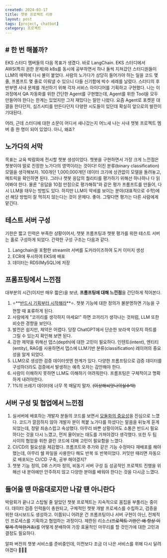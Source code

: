 ```yaml
---
created: 2024-03-17
title: 챗봇 프로젝트 리뷰
layout: post
tags: [project, chatbot]
category: 프로젝트
---
```




## # 한 번 해볼까?

EKS 스터디 멤버들의 다음 목표가 생겼다. 바로 LangChain. EKS 스터디에서 AWS(특히 권한 문제)와 k8s를 동시에 공부하면서 하나 둘씩 지쳐갔던 스터디원들이 LLM의 매력에 다시 불이 붙었다. 사람의 노가다가 상당히 들어가야 하는 일을 코드 몇 줄, 프롬프트 몇 줄로 이뤄낼 수 있으니 다들 신기함에 박수 세례를 날렸다. 스터디의 후반부엔 사내 문제를 개선하기 위해 각자 서비스 아이디어를 기획하고 구현했다. 나는 이 과정에서 QA 자동화를 위한 간단한 Agent를 구현했는데, Agent를 위한 Tool을 모두 만들어야 한다는 한계는 있었지만 그저 재밌다는 말만 나왔다. 요즘 Agent로 포켓몬 대결을 한다던지, 심즈시티를 만든다던지 다양한 시도들이 있던데 확실히 앞으로의 발전이 기대된다.

어라, 근데 스터디에 대한 소문이 어디서 새나갔는지 어느새 나는 사내 챗봇 프로젝트 멤버 중 한 명이 되어 있었다. 아니, 왜죠?



## 노가다의 서막

목표는 교육 박람회에 전시할 챗봇 생성이었다. 챗봇을 구현하면서 가장 크게 느낀점은 챗봇이야 말로 진정한 노가다의 영역이라는 것이다! 이진 분류(binary classification) 모델을 생각해보자. 100개던 1,000,000개던 데이터 크기에 상관없이 모델을 돌려놓고, 메트릭을 확인하면 된다. 그러나 챗봇 응답의 퀄리티를 평가하기 위해선 하나하나 다 읽어봐야 한다. 물론 "응답을 10점 만점으로 평가해줘"와 같은 평가 프롬프트를 만들어, 다시 LLM을 태우는 방법도 있다. 하지만 LLM이 약세를 보이는 분야(대표적으로 수학)에선 해당 방법이 잘 먹히지 않는다는 것이 문제다. 좋아. 그렇다면 평가는 다른 사람에게 맡긴다.



## 테스트 서버 구성

기한은 짧고 인력은 부족한 상황이어서, 챗봇 프롬프팅과 챗봇 평가를 위한 테스트 서버는 홀로 구성하게 되었다. 간략한 구성 구조는 다음과 같다.

1. Langchain을 포함한 streamlit 서버를 도커라이즈하여 도커 이미지 생성
2. ECR에 푸시하여 EKS에 배포
3. 데이터는 RDS(MySQL)에 저장



## 프롬프팅에서 느낀점

 대부분의 시간(이지만 매우 짧은)을 보낸, **프롬프팅에 대해 느낀점**을 간단하게 적어본다.

1. ⭐️**<u>반드시 기획부터 시작해라</u>**⭐️. 챗봇 기능에 대한 정의가 불분명하면 기능을 구현할 때 표류하게 된다.
2. 사람에게 "코끼리를 생각하지 마세요!" 하면 코끼리가 생각나는 것처럼, LLM 또한 비슷한 경향을 보인다.
3. 발전은 쉽지만, 제약은 어렵다. 당장 ChatGPT에서 단순한 보라색 이모지 하트를 그릴 수 있는지 확인해 보면 된다.
4. 강한 제약을 위해선 뎁스(depth)에 대한 고민이 필요하다. 인텐트(intent), 엔티티(entity), RAG를 사용하면서 뎁스에 LLM기반 분류(classification) 레이어의 중요성을 알게 되었다.
5. LLM으로 생성한 검증 데이터셋엔 한계가 있다. 다양한 프롬프팅으로 검증 데이터를 구성하더라도 검증에서 발생하는 예측 오차는 감안해야 한다.
6. 사람이 이해하지 못하면 LLM도 이해하기 어려워한다. 프롬프팅은 구체적이고 명확하게 내려야한다. 
7. 1%의 쓰레기 데이터에 너무 목 매달지 말자. ~~(이상해씨앗나의실수박)~~ 



## 서버 구성 및 협업에서 느낀점

1. 실서버에 배포하는 개발자 분들의 코드를 보면서 <u>모듈화의 중요성</u>을 진심으로 느꼈다. 코드가 깔끔하지 않아 개발자 분이 복붙 노가다를 하셨다는 말씀을 뒤늦게 듣게 되었는데, 정말 죄송스럽고 속상했다. 아무리 바쁜 상황이어도 소통은 반드시 필요하다는 것을 다시 느꼈고, 먼저 물어보는 태도를 가져야겠다 생각했다. 또한 두 팀 사이의 협업을 위한 클린 코드에 대해 고민이 필요함을 느꼈다.
2. CI/CD의 필요성을 체감했다. 프롬프트와 추가와 같은 기능 수정마다 재배포를 해야했는데, 아무리 쉘 파일을 사용한다 해도 반복 또 반복이었다. 커밋만 때리면 자동으로 배포되는 CI/CD 구축, 공부 해야겠지?
3. 챗봇 기능 정의, DB 스키마 정의, 비동기 서버 구성 등 성공적인 프로젝트 진행을 위해선 내 분야에만 안주하지 않고 다양한 분야를 배워야 한다는 것을 다시금 느꼈다.



## 들어올 땐 마음대로지만 나갈 땐 아니란다

박람회가 끝나고 스탑될 줄 알았던 챗봇 프로젝트는 지속적으로 몸집을 부풀리는 중이다. 데이터 검증 인력들이 충원되고, 구체적인 챗봇 개발 프로세스를 수립하고, 검증을 위한 대시보드도 생성하고. 이쯤되니 어려운 건 프롬프팅이나 서버 구현이 아닌, 전체적인 프로세스를 기획하고 협업하는 과정이다. 제한된 리소스~~(프로젝트 기한은 왜 항상 이렇게 촉박한거죠)~~를 어떻게 분배하여 가장 효율적인 마무리를 할 것인가에 대한 고민과 결정도 필요하다. 

알파 버전의 챗봇 서비스를 준비중인데, 이전보다 조금 더 나은 서비스를 위해 다시 달려야겠다 🥕🥕🥕 









